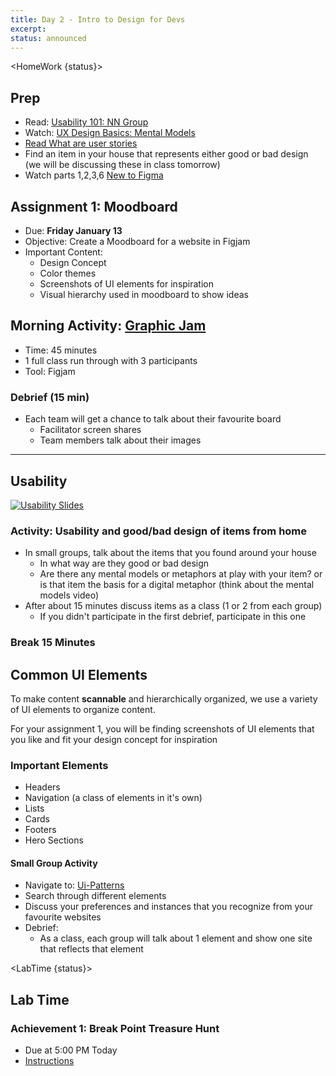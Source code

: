 ```yaml
---
title: Day 2 - Intro to Design for Devs
excerpt:
status: announced
---
```


<script>

	import Homework from "$lib/components/Homework.svelte";
	import LessonPlan from "$lib/components/LessonPlan.svelte";
	import LabTime from "$lib/components/LabTime.svelte";

</script>

<HomeWork {status}>

## Prep

- Read: [Usability 101: NN Group](https://www.nngroup.com/articles/usability-101-introduction-to-usability/)
- Watch: [UX Design Basics: Mental Models](https://www.youtube.com/watch?v=9gM8K4ooavY)
- [Read What are user stories](https://www.atlassian.com/agile/project-management/user-stories)
- Find an item in your house that represents either good or bad design (we will be discussing these in class tomorrow)
- Watch parts 1,2,3,6 [New to Figma](https://www.youtube.com/playlist?list=PLXDU_eVOJTx7QHLShNqIXL1Cgbxj7HlN4)

</HomeWork>

## Assignment 1: Moodboard

- Due: **Friday January 13**
- Objective: Create a Moodboard for a website in Figjam
- Important Content:
  - Design Concept
  - Color themes
  - Screenshots of UI elements for inspiration
  - Visual hierarchy used in moodboard to show ideas

## Morning Activity: [Graphic Jam](https://gist.github.com/lilyx13/0e34897d7f01f96f68666438de00d347)

- Time: 45 minutes
- 1 full class run through with 3 participants
- Tool: Figjam

### Debrief (15 min)

- Each team will get a chance to talk about their favourite board
  - Facilitator screen shares
  - Team members talk about their images

---

## Usability

[![Usability Slides](/images/slides/usability-slides.png)](https://sait-wbdv.github.io/slides/w23/dsgn-270/usability)

### Activity: Usability and good/bad design of items from home

- In small groups, talk about the items that you found around your house
  - In what way are they good or bad design
  - Are there any mental models or metaphors at play with your item? or is that item the basis for a digital metaphor (think about the mental models video)
- After about 15 minutes discuss items as a class (1 or 2 from each group)
  - If you didn't participate in the first debrief, participate in this one

### Break 15 Minutes

## Common UI Elements

To make content **scannable** and hierarchically organized, we use a variety of UI elements to organize content.

For your assignment 1, you will be finding screenshots of UI elements that you like and fit your design concept for inspiration

### Important Elements

- Headers
- Navigation (a class of elements in it's own)
- Lists
- Cards
- Footers
- Hero Sections

#### Small Group Activity

- Navigate to: [Ui-Patterns](https://ui-patterns.com/patterns)
- Search through different elements
- Discuss your preferences and instances that you recognize from your favourite websites
- Debrief:
  - As a class, each group will talk about 1 element and show one site that reflects that element

<LabTime {status}>

## Lab Time

### Achievement 1: Break Point Treasure Hunt

- Due at 5:00 PM Today
- [Instructions](https://gist.github.com/lilyx13/dfadadedb6b3732ce7311c5f77de9943)

</LabTime>

